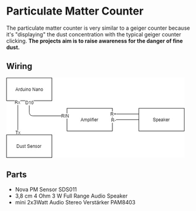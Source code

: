 # Particulate Matter  Counter

The particulate matter counter is very similar to a geiger counter because it's "displaying" the dust concentration with the typical geiger counter clicking. 
**The projects aim is to raise awareness for the danger of fine dust.**

## Wiring
![alt text](media/wiring.jpg)

## Parts

-  Nova PM Sensor SDS011
- 3,8 cm 4 Ohm 3 W Full Range Audio Speaker
- mini 2x3Watt Audio Stereo Verstärker PAM8403 

